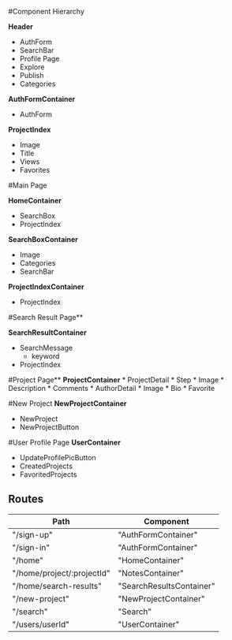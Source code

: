 #Component Hierarchy

**Header**
  * AuthForm
  * SearchBar
  * Profile Page
  * Explore
  * Publish
  * Categories

**AuthFormContainer**
  * AuthForm

**ProjectIndex**
  * Image
  * Title
  * Views
  * Favorites

#Main Page

**HomeContainer**
  * SearchBox
  * ProjectIndex

**SearchBoxContainer**
  * Image
  * Categories
  * SearchBar

**ProjectIndexContainer**
  * ProjectIndex

#Search Result Page**

**SearchResultContainer**
  * SearchMessage
    * keyword
  * ProjectIndex

#Project Page**
  **ProjectContainer**
    * ProjectDetail
      * Step
      * Image
      * Description
    * Comments
    * AuthorDetail
      * Image
      * Bio
    * Favorite

#New Project
**NewProjectContainer**
  * NewProject
  * NewProjectButton

#User Profile Page
**UserContainer**
  * UpdateProfilePicButton
  * CreatedProjects
  * FavoritedProjects

  ## Routes

  |Path   | Component   |
  |-------|-------------|
  | "/sign-up" | "AuthFormContainer" |
  | "/sign-in" | "AuthFormContainer" |
  | "/home" | "HomeContainer" |
  | "/home/project/:projectId" | "NotesContainer" |
  | "/home/search-results" | "SearchResultsContainer"
  | "/new-project" | "NewProjectContainer" |
  | "/search" | "Search" |
  | "/users/userId" | "UserContainer" |
